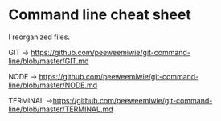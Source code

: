 # Command line cheat sheet

I reorganized files.

GIT -> https://github.com/peeweemiwie/git-command-line/blob/master/GIT.md

NODE -> https://github.com/peeweemiwie/git-command-line/blob/master/NODE.md

TERMINAL ->https://github.com/peeweemiwie/git-command-line/blob/master/TERMINAL.md

